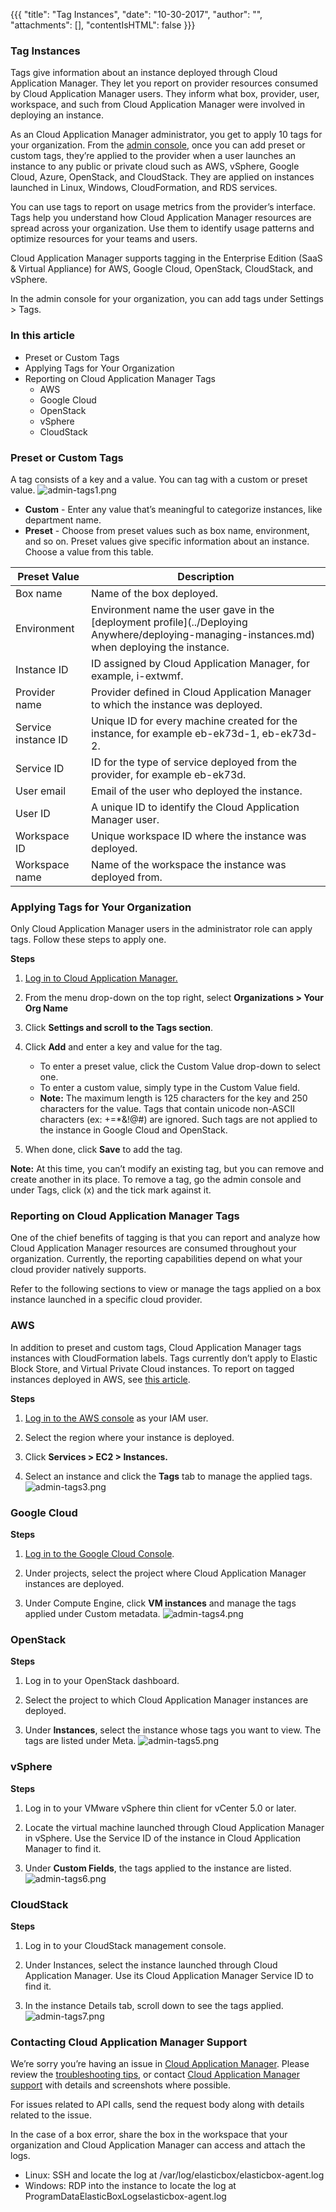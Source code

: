 {{{
"title": "Tag Instances",
"date": "10-30-2017",
"author": "",
"attachments": [],
"contentIsHTML": false
}}}

### Tag Instances
Tags give information about an instance deployed through Cloud Application Manager. They let you report on provider resources consumed by Cloud Application Manager users. They inform what box, provider, user, workspace, and such from Cloud Application Manager were involved in deploying an instance.

As an Cloud Application Manager administrator, you get to apply 10 tags for your organization. From the [admin console](./admin-overview.md), once you can add preset or custom tags, they’re applied to the provider when a user launches an instance to any public or private cloud such as AWS, vSphere, Google Cloud, Azure, OpenStack, and CloudStack. They are applied on instances launched in Linux, Windows, CloudFormation, and RDS services.

You can use tags to report on usage metrics from the provider’s interface. Tags help you understand how Cloud Application Manager resources are spread across your organization. Use them to identify usage patterns and optimize resources for your teams and users.

Cloud Application Manager supports tagging in the Enterprise Edition (SaaS & Virtual Appliance) for AWS, Google Cloud, OpenStack, CloudStack, and vSphere.

In the admin console for your organization, you can add tags under Settings > Tags.

### In this article
* Preset or Custom Tags
* Applying Tags for Your Organization
* Reporting on Cloud Application Manager Tags
   * AWS
   * Google Cloud
   * OpenStack
   * vSphere
   * CloudStack

### Preset or Custom Tags
A tag consists of a key and a value. You can tag with a custom or preset value.
![admin-tags1.png](../../images/cloud-application-manager/admin-tags1.png)

* **Custom** - Enter any value that’s meaningful to categorize instances, like department name.
* **Preset** - Choose from preset values such as box name, environment, and so on. Preset values give specific information about an instance. Choose a value from this table.

| Preset Value | Description |
|--------------|-------------|
| Box name | Name of the box deployed. |
| Environment | Environment name the user gave in the [deployment profile](../Deploying Anywhere/deploying-managing-instances.md) when deploying the instance. |
| Instance ID | ID assigned by Cloud Application Manager, for example, i-extwmf. |
| Provider name | Provider defined in Cloud Application Manager to which the instance was deployed. |
| Service instance ID | Unique ID for every machine created for the instance, for example eb-ek73d-1, eb-ek73d-2. |
| Service ID | ID for the type of service deployed from the provider, for example eb-ek73d. |
| User email | Email of the user who deployed the instance. |
| User ID | A unique ID to identify the Cloud Application Manager user. |
| Workspace ID | Unique workspace ID where the instance was deployed. |
| Workspace name | Name of the workspace the instance was deployed from. |

### Applying Tags for Your Organization
Only Cloud Application Manager users in the administrator role can apply tags. Follow these steps to apply one.

**Steps**
1. [Log in to Cloud Application Manager.](//www.ctl.io/cloud-application-manager/)

2. From the menu drop-down on the top right, select **Organizations > Your Org Name**

3. Click **Settings and scroll to the Tags section**.

4. Click **Add** and enter a key and value for the tag.
   * To enter a preset value, click the Custom Value drop-down to select one.
   * To enter a custom value, simply type in the Custom Value field.
   * **Note:** The maximum length is 125 characters for the key and 250 characters for the value. Tags that contain unicode non-ASCII characters (ex: +=\*&!@#) are ignored. Such tags are not applied to the instance in Google Cloud and OpenStack.

5. When done, click **Save** to add the tag.

**Note:** At this time, you can’t modify an existing tag, but you can remove and create another in its place. To remove a tag, go the admin console and under Tags, click (x) and the tick mark against it.

### Reporting on Cloud Application Manager Tags
One of the chief benefits of tagging is that you can report and analyze how Cloud Application Manager resources are consumed throughout your organization. Currently, the reporting capabilities depend on what your cloud provider natively supports.

Refer to the following sections to view or manage the tags applied on a box instance launched in a specific cloud provider.

### AWS
In addition to preset and custom tags, Cloud Application Manager tags instances with CloudFormation labels. Tags currently don’t apply to Elastic Block Store, and Virtual Private Cloud instances. To report on tagged instances deployed in AWS, see [this article](https://docs.aws.amazon.com/AWSEC2/latest/UserGuide/usage-reports.html#usage-reports-prereqs).

**Steps**
1. [Log in to the AWS console](https://console.aws.amazon.com/) as your IAM user.

2. Select the region where your instance is deployed.

3. Click **Services > EC2 > Instances.**

4. Select an instance and click the **Tags** tab to manage the applied tags.
   ![admin-tags3.png](../../images/cloud-application-manager/admin-tags3.png)

### Google Cloud

**Steps**
1. [Log in to the Google Cloud Console](https://console.developers.google.com/).

2. Under projects, select the project where Cloud Application Manager instances are deployed.

3. Under Compute Engine, click **VM instances** and manage the tags applied under Custom metadata.
   ![admin-tags4.png](../../images/cloud-application-manager/admin-tags4.png)

### OpenStack

**Steps**
1. Log in to your OpenStack dashboard.

2. Select the project to which Cloud Application Manager instances are deployed.

3. Under **Instances**, select the instance whose tags you want to view. The tags are listed under Meta.
   ![admin-tags5.png](../../images/cloud-application-manager/admin-tags5.png)

### vSphere

**Steps**
1. Log in to your VMware vSphere thin client for vCenter 5.0 or later.

2. Locate the virtual machine launched through Cloud Application Manager in vSphere. Use the Service ID of the instance in Cloud Application Manager to find it.

3. Under **Custom Fields**, the tags applied to the instance are listed.
   ![admin-tags6.png](../../images/cloud-application-manager/admin-tags6.png)

### CloudStack

**Steps**
1. Log in to your CloudStack management console.

2. Under Instances, select the instance launched through Cloud Application Manager. Use its Cloud Application Manager Service ID to find it.

3. In the instance Details tab, scroll down to see the tags applied.
   ![admin-tags7.png](../../images/cloud-application-manager/admin-tags7.png)

### Contacting Cloud Application Manager Support

We’re sorry you’re having an issue in [Cloud Application Manager](https://www.ctl.io/cloud-application-manager/). Please review the [troubleshooting tips](../Troubleshooting/troubleshooting-tips.md), or contact [Cloud Application Manager support](mailto:incident@CenturyLink.com) with details and screenshots where possible.

For issues related to API calls, send the request body along with details related to the issue.

In the case of a box error, share the box in the workspace that your organization and Cloud Application Manager can access and attach the logs.
* Linux: SSH and locate the log at /var/log/elasticbox/elasticbox-agent.log
* Windows: RDP into the instance to locate the log at ProgramDataElasticBoxLogselasticbox-agent.log
